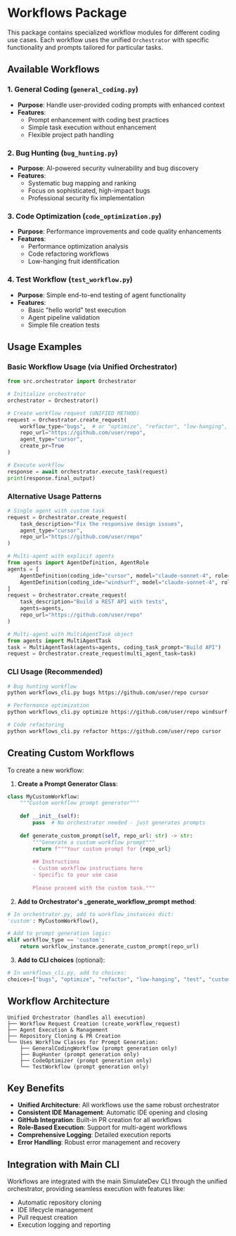 # Workflows Package

This package contains specialized workflow modules for different coding use cases. Each workflow uses the unified `Orchestrator` with specific functionality and prompts tailored for particular tasks.

## Available Workflows

### 1. General Coding (`general_coding.py`)
- **Purpose**: Handle user-provided coding prompts with enhanced context
- **Features**: 
  - Prompt enhancement with coding best practices
  - Simple task execution without enhancement
  - Flexible project path handling

### 2. Bug Hunting (`bug_hunting.py`)
- **Purpose**: AI-powered security vulnerability and bug discovery
- **Features**:
  - Systematic bug mapping and ranking
  - Focus on sophisticated, high-impact bugs
  - Professional security fix implementation

### 3. Code Optimization (`code_optimization.py`)
- **Purpose**: Performance improvements and code quality enhancements
- **Features**:
  - Performance optimization analysis
  - Code refactoring workflows
  - Low-hanging fruit identification

### 4. Test Workflow (`test_workflow.py`)
- **Purpose**: Simple end-to-end testing of agent functionality
- **Features**:
  - Basic "hello world" test execution
  - Agent pipeline validation
  - Simple file creation tests

## Usage Examples

### Basic Workflow Usage (via Unified Orchestrator)
```python
from src.orchestrator import Orchestrator

# Initialize orchestrator
orchestrator = Orchestrator()

# Create workflow request (UNIFIED METHOD)
request = Orchestrator.create_request(
    workflow_type="bugs",  # or "optimize", "refactor", "low-hanging", "test"
    repo_url="https://github.com/user/repo",
    agent_type="cursor",
    create_pr=True
)

# Execute workflow
response = await orchestrator.execute_task(request)
print(response.final_output)
```

### Alternative Usage Patterns
```python
# Single agent with custom task
request = Orchestrator.create_request(
    task_description="Fix the responsive design issues",
    agent_type="cursor",
    repo_url="https://github.com/user/repo"
)

# Multi-agent with explicit agents
from agents import AgentDefinition, AgentRole
agents = [
    AgentDefinition(coding_ide="cursor", model="claude-sonnet-4", role=AgentRole.CODER),
    AgentDefinition(coding_ide="windsurf", model="claude-sonnet-4", role=AgentRole.TESTER)
]
request = Orchestrator.create_request(
    task_description="Build a REST API with tests",
    agents=agents,
    repo_url="https://github.com/user/repo"
)

# Multi-agent with MultiAgentTask object
from agents import MultiAgentTask
task = MultiAgentTask(agents=agents, coding_task_prompt="Build API")
request = Orchestrator.create_request(multi_agent_task=task)
```

### CLI Usage (Recommended)
```bash
# Bug hunting workflow
python workflows_cli.py bugs https://github.com/user/repo cursor

# Performance optimization
python workflows_cli.py optimize https://github.com/user/repo windsurf

# Code refactoring
python workflows_cli.py refactor https://github.com/user/repo cursor
```

## Creating Custom Workflows

To create a new workflow:

1. **Create a Prompt Generator Class**:
```python
class MyCustomWorkflow:
    """Custom workflow prompt generator"""
    
    def __init__(self):
        pass  # No orchestrator needed - just generates prompts
    
    def generate_custom_prompt(self, repo_url: str) -> str:
        """Generate a custom workflow prompt"""
        return f"""Your custom prompt for {repo_url}
        
        ## Instructions
        - Custom workflow instructions here
        - Specific to your use case
        
        Please proceed with the custom task."""
```

2. **Add to Orchestrator's _generate_workflow_prompt method**:
```python
# In orchestrator.py, add to workflow_instances dict:
'custom': MyCustomWorkflow(),

# Add to prompt generation logic:
elif workflow_type == 'custom':
    return workflow_instance.generate_custom_prompt(repo_url)
```

3. **Add to CLI choices** (optional):
```python
# In workflows_cli.py, add to choices:
choices=["bugs", "optimize", "refactor", "low-hanging", "test", "custom"]
```

## Workflow Architecture

```
Unified Orchestrator (handles all execution)
├── Workflow Request Creation (create_workflow_request)
├── Agent Execution & Management
├── Repository Cloning & PR Creation
└── Uses Workflow Classes for Prompt Generation:
    ├── GeneralCodingWorkflow (prompt generation only)
    ├── BugHunter (prompt generation only)  
    ├── CodeOptimizer (prompt generation only)
    └── TestWorkflow (prompt generation only)
```

## Key Benefits

- **Unified Architecture**: All workflows use the same robust orchestrator
- **Consistent IDE Management**: Automatic IDE opening and closing
- **GitHub Integration**: Built-in PR creation for all workflows
- **Role-Based Execution**: Support for multi-agent workflows
- **Comprehensive Logging**: Detailed execution reports
- **Error Handling**: Robust error management and recovery

## Integration with Main CLI

Workflows are integrated with the main SimulateDev CLI through the unified orchestrator, providing seamless execution with features like:
- Automatic repository cloning
- IDE lifecycle management
- Pull request creation
- Execution logging and reporting 